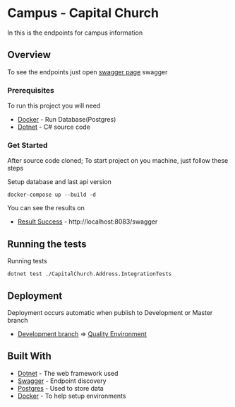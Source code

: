 # Campus - Capital Church

In this is the endpoints for campus information

## Overview

To see the endpoints just open [swagger page](http://3eb26e7f-7d77-48d7-ae18-c21d166995ad.pub.cloud.scaleway.com/campus/swagger) swagger

### Prerequisites

To run this project you will need

* [Docker](https://www.docker.com/) - Run Database(Postgres)
* [Dotnet](https://dotnet.microsoft.com/) - C# source code

### Get Started

After source code cloned; To start project on you machine, just follow these steps

Setup database and last api version

```
docker-compose up --build -d
```

You can see the results on 

* [Result Success](http://localhost:8083/swagger) - http://localhost:8083/swagger

## Running the tests

Running tests

```
dotnet test ./CapitalChurch.Address.IntegrationTests
```

## Deployment

Deployment occurs automatic when publish to Development or Master branch
  
* [Development branch](https://github.com/capitalChurch/CapitalChurch.Campus/tree/development) => [Quality Environment](http://3eb26e7f-7d77-48d7-ae18-c21d166995ad.pub.cloud.scaleway.com/campus/swagger)

## Built With

* [Dotnet](https://dotnet.microsoft.com/) - The web framework used
* [Swagger](https://swagger.io/) - Endpoint discovery
* [Postgres](https://www.postgresql.org/) - Used to store data
* [Docker](https://www.docker.com/) - To help setup environments
